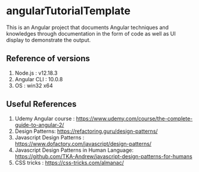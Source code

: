 # angularTutorialTemplate
This is an Angular project that documents Angular techniques and knowledges through documentation in the form of code as well as UI display to demonstrate the output.

## Reference of versions
1. Node.js : v12.18.3
2. Angular CLI : 10.0.8
3. OS : win32 x64

## Useful References
1. Udemy Angular course : https://www.udemy.com/course/the-complete-guide-to-angular-2/
2. Design Patterns: https://refactoring.guru/design-patterns/
3. Javascript Design Patterns : https://www.dofactory.com/javascript/design-patterns/
4. Javascript Design Patterns in Human Language: https://github.com/TKA-Andrew/javascript-design-patterns-for-humans
5. CSS tricks : https://css-tricks.com/almanac/
